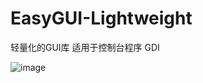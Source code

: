 # EasyGUI-Lightweight
轻量化的GUI库
适用于控制台程序 GDI

![image](https://github.com/Coslly/EasyGUI-Lightweight/assets/116805103/fefbc1df-06c5-4075-9df5-12733d0a21c4)
